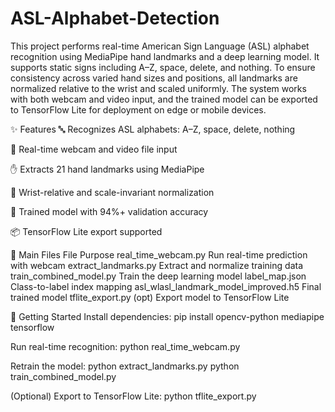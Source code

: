 # ASL-Alphabet-Detection
This project performs real-time American Sign Language (ASL) alphabet recognition using MediaPipe hand landmarks and a deep learning model. It supports static signs including A–Z, space, delete, and nothing. To ensure consistency across varied hand sizes and positions, all landmarks are normalized relative to the wrist and scaled uniformly. The system works with both webcam and video input, and the trained model can be exported to TensorFlow Lite for deployment on edge or mobile devices.

✨ Features
🔤 Recognizes ASL alphabets: A–Z, space, delete, nothing

🎥 Real-time webcam and video file input

✋ Extracts 21 hand landmarks using MediaPipe

📐 Wrist-relative and scale-invariant normalization

🧠 Trained model with 94%+ validation accuracy

📦 TensorFlow Lite export supported

📁 Main Files
File	Purpose
real_time_webcam.py	Run real-time prediction with webcam
extract_landmarks.py	Extract and normalize training data
train_combined_model.py	Train the deep learning model
label_map.json	Class-to-label index mapping
asl_wlasl_landmark_model_improved.h5	Final trained model
tflite_export.py (opt)	Export model to TensorFlow Lite

🚀 Getting Started
Install dependencies:
pip install opencv-python mediapipe tensorflow

Run real-time recognition:
python real_time_webcam.py

Retrain the model:
python extract_landmarks.py
python train_combined_model.py

(Optional) Export to TensorFlow Lite:
python tflite_export.py
